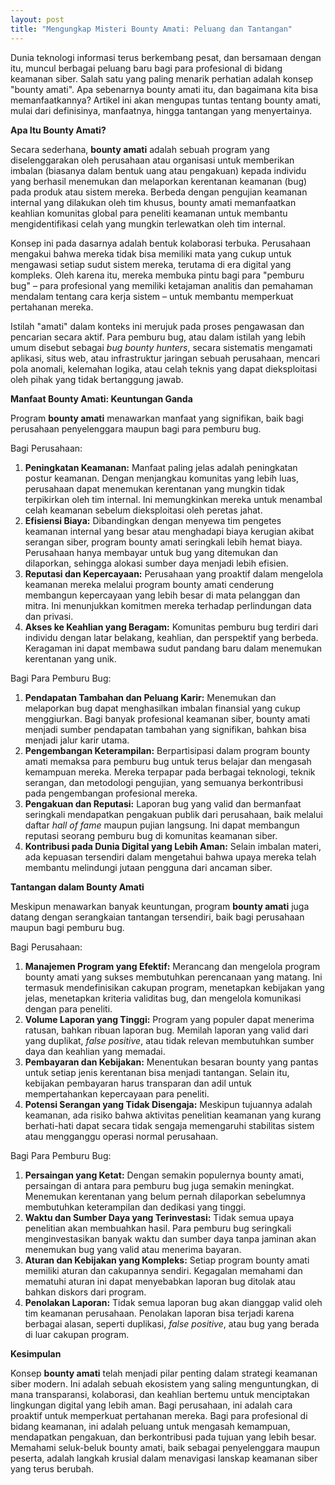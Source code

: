 ```yaml
---
layout: post
title: "Mengungkap Misteri Bounty Amati: Peluang dan Tantangan"
---
```


Dunia teknologi informasi terus berkembang pesat, dan bersamaan dengan itu, muncul berbagai peluang baru bagi para profesional di bidang keamanan siber. Salah satu yang paling menarik perhatian adalah konsep "bounty amati". Apa sebenarnya bounty amati itu, dan bagaimana kita bisa memanfaatkannya? Artikel ini akan mengupas tuntas tentang bounty amati, mulai dari definisinya, manfaatnya, hingga tantangan yang menyertainya.

**Apa Itu Bounty Amati?**

Secara sederhana, **bounty amati** adalah sebuah program yang diselenggarakan oleh perusahaan atau organisasi untuk memberikan imbalan (biasanya dalam bentuk uang atau pengakuan) kepada individu yang berhasil menemukan dan melaporkan kerentanan keamanan (bug) pada produk atau sistem mereka. Berbeda dengan pengujian keamanan internal yang dilakukan oleh tim khusus, bounty amati memanfaatkan keahlian komunitas global para peneliti keamanan untuk membantu mengidentifikasi celah yang mungkin terlewatkan oleh tim internal.

Konsep ini pada dasarnya adalah bentuk kolaborasi terbuka. Perusahaan mengakui bahwa mereka tidak bisa memiliki mata yang cukup untuk mengawasi setiap sudut sistem mereka, terutama di era digital yang kompleks. Oleh karena itu, mereka membuka pintu bagi para "pemburu bug" – para profesional yang memiliki ketajaman analitis dan pemahaman mendalam tentang cara kerja sistem – untuk membantu memperkuat pertahanan mereka.

Istilah "amati" dalam konteks ini merujuk pada proses pengawasan dan pencarian secara aktif. Para pemburu bug, atau dalam istilah yang lebih umum disebut sebagai *bug bounty hunters*, secara sistematis mengamati aplikasi, situs web, atau infrastruktur jaringan sebuah perusahaan, mencari pola anomali, kelemahan logika, atau celah teknis yang dapat dieksploitasi oleh pihak yang tidak bertanggung jawab.

**Manfaat Bounty Amati: Keuntungan Ganda**

Program **bounty amati** menawarkan manfaat yang signifikan, baik bagi perusahaan penyelenggara maupun bagi para pemburu bug.

Bagi Perusahaan:

1.  **Peningkatan Keamanan:** Manfaat paling jelas adalah peningkatan postur keamanan. Dengan menjangkau komunitas yang lebih luas, perusahaan dapat menemukan kerentanan yang mungkin tidak terpikirkan oleh tim internal. Ini memungkinkan mereka untuk menambal celah keamanan sebelum dieksploitasi oleh peretas jahat.
2.  **Efisiensi Biaya:** Dibandingkan dengan menyewa tim pengetes keamanan internal yang besar atau menghadapi biaya kerugian akibat serangan siber, program bounty amati seringkali lebih hemat biaya. Perusahaan hanya membayar untuk bug yang ditemukan dan dilaporkan, sehingga alokasi sumber daya menjadi lebih efisien.
3.  **Reputasi dan Kepercayaan:** Perusahaan yang proaktif dalam mengelola keamanan mereka melalui program bounty amati cenderung membangun kepercayaan yang lebih besar di mata pelanggan dan mitra. Ini menunjukkan komitmen mereka terhadap perlindungan data dan privasi.
4.  **Akses ke Keahlian yang Beragam:** Komunitas pemburu bug terdiri dari individu dengan latar belakang, keahlian, dan perspektif yang berbeda. Keragaman ini dapat membawa sudut pandang baru dalam menemukan kerentanan yang unik.

Bagi Para Pemburu Bug:

1.  **Pendapatan Tambahan dan Peluang Karir:** Menemukan dan melaporkan bug dapat menghasilkan imbalan finansial yang cukup menggiurkan. Bagi banyak profesional keamanan siber, bounty amati menjadi sumber pendapatan tambahan yang signifikan, bahkan bisa menjadi jalur karir utama.
2.  **Pengembangan Keterampilan:** Berpartisipasi dalam program bounty amati memaksa para pemburu bug untuk terus belajar dan mengasah kemampuan mereka. Mereka terpapar pada berbagai teknologi, teknik serangan, dan metodologi pengujian, yang semuanya berkontribusi pada pengembangan profesional mereka.
3.  **Pengakuan dan Reputasi:** Laporan bug yang valid dan bermanfaat seringkali mendapatkan pengakuan publik dari perusahaan, baik melalui daftar *hall of fame* maupun pujian langsung. Ini dapat membangun reputasi seorang pemburu bug di komunitas keamanan siber.
4.  **Kontribusi pada Dunia Digital yang Lebih Aman:** Selain imbalan materi, ada kepuasan tersendiri dalam mengetahui bahwa upaya mereka telah membantu melindungi jutaan pengguna dari ancaman siber.

**Tantangan dalam Bounty Amati**

Meskipun menawarkan banyak keuntungan, program **bounty amati** juga datang dengan serangkaian tantangan tersendiri, baik bagi perusahaan maupun bagi pemburu bug.

Bagi Perusahaan:

1.  **Manajemen Program yang Efektif:** Merancang dan mengelola program bounty amati yang sukses membutuhkan perencanaan yang matang. Ini termasuk mendefinisikan cakupan program, menetapkan kebijakan yang jelas, menetapkan kriteria validitas bug, dan mengelola komunikasi dengan para peneliti.
2.  **Volume Laporan yang Tinggi:** Program yang populer dapat menerima ratusan, bahkan ribuan laporan bug. Memilah laporan yang valid dari yang duplikat, *false positive*, atau tidak relevan membutuhkan sumber daya dan keahlian yang memadai.
3.  **Pembayaran dan Kebijakan:** Menentukan besaran bounty yang pantas untuk setiap jenis kerentanan bisa menjadi tantangan. Selain itu, kebijakan pembayaran harus transparan dan adil untuk mempertahankan kepercayaan para peneliti.
4.  **Potensi Serangan yang Tidak Disengaja:** Meskipun tujuannya adalah keamanan, ada risiko bahwa aktivitas penelitian keamanan yang kurang berhati-hati dapat secara tidak sengaja memengaruhi stabilitas sistem atau mengganggu operasi normal perusahaan.

Bagi Para Pemburu Bug:

1.  **Persaingan yang Ketat:** Dengan semakin populernya bounty amati, persaingan di antara para pemburu bug juga semakin meningkat. Menemukan kerentanan yang belum pernah dilaporkan sebelumnya membutuhkan keterampilan dan dedikasi yang tinggi.
2.  **Waktu dan Sumber Daya yang Terinvestasi:** Tidak semua upaya penelitian akan membuahkan hasil. Para pemburu bug seringkali menginvestasikan banyak waktu dan sumber daya tanpa jaminan akan menemukan bug yang valid atau menerima bayaran.
3.  **Aturan dan Kebijakan yang Kompleks:** Setiap program bounty amati memiliki aturan dan cakupannya sendiri. Kegagalan memahami dan mematuhi aturan ini dapat menyebabkan laporan bug ditolak atau bahkan diskors dari program.
4.  **Penolakan Laporan:** Tidak semua laporan bug akan dianggap valid oleh tim keamanan perusahaan. Penolakan laporan bisa terjadi karena berbagai alasan, seperti duplikasi, *false positive*, atau bug yang berada di luar cakupan program.

**Kesimpulan**

Konsep **bounty amati** telah menjadi pilar penting dalam strategi keamanan siber modern. Ini adalah sebuah ekosistem yang saling menguntungkan, di mana transparansi, kolaborasi, dan keahlian bertemu untuk menciptakan lingkungan digital yang lebih aman. Bagi perusahaan, ini adalah cara proaktif untuk memperkuat pertahanan mereka. Bagi para profesional di bidang keamanan, ini adalah peluang untuk mengasah kemampuan, mendapatkan pengakuan, dan berkontribusi pada tujuan yang lebih besar. Memahami seluk-beluk bounty amati, baik sebagai penyelenggara maupun peserta, adalah langkah krusial dalam menavigasi lanskap keamanan siber yang terus berubah.
